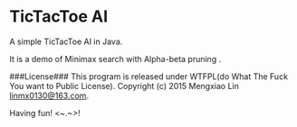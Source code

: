TicTacToe AI
=====
A simple TicTacToe AI in Java.

It is a demo of Minimax search with Alpha-beta pruning .

###License###
This program is released under WTFPL(do What The Fuck You want to Public License). Copyright (c) 2015 Mengxiao Lin <linmx0130@163.com>.

Having fun! <~.~>!
